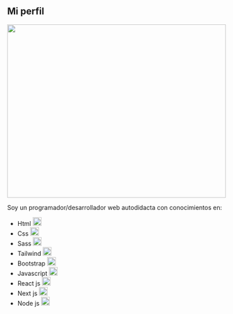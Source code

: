 ## Mi perfil

<img src='' width='100%' height='400px' />

Soy un programador/desarrollador web autodidacta con conocimientos en:

- Html <img src="https://upload.wikimedia.org/wikipedia/commons/thumb/6/61/HTML5_logo_and_wordmark.svg/768px-HTML5_logo_and_wordmark.svg.png" width='20px' height="20px">
- Css <img src="https://blastcoding.com/wp-content/uploads/2018/10/CSS3.png" width='20px' height="20px">
- Sass <img src="https://styles.redditmedia.com/t5_2ruxc/styles/communityIcon_xyu9ur5r4iu41.png" width='20px' height="20px">
- Tailwind <img src="https://icons-for-free.com/iconfiles/png/128/vscode+icons+type+tailwind-1324451500323172563.png" width='20px' height="20px">
- Bootstrap <img src="https://s3-alpha-sig.figma.com/plugins/1143260556160364612/37891/e87f7323-5456-4109-b485-20ac41bb00b6-icon?Expires=1673222400&Signature=blBKAP3TVr0Sf6TU-Qx4quFWi6dpJMp4fo9ZZQKWtB7fCJccjxh6Q4mRIJ1pFQuoRvll~i60GWYD~9I9~AyaJ2i4NkpZiUjjZ-ALIpQhs8~eq9o~8Hcdjv2LKcJ6dMAbA5szIhyl1R76BVcYLnlHfan4HMlrLYIdo1apBakykfIC3agcSrVlqHqsUar~vSEOUBXC9v5sItFw1QmxzH6hhrzfJFvrsYnBIs-wTT04m2BxsU-7uVFj2KGUprDwrAGPPTShdYMc-BzQaQCH~FZZX2uw6QQhP6OW0CoIGf5iWqQfnFO6RCwceo-ZZQGIkHbGkSzSrPy-GNBs7OBCNlrAwA__&Key-Pair-Id=APKAQ4GOSFWCVNEHN3O4" width='20px' height="20px">
- Javascript <img src="https://cdn.iconscout.com/icon/free/png-256/javascript-2038874-1720087.png" width='20px' height="20px">
- React js <img src="https://icons-for-free.com/iconfiles/png/256/design+development+facebook+framework+mobile+react+icon-1320165723839064798.png" width='20px' height="20px">
- Next js <img src="https://static-00.iconduck.com/assets.00/next-js-icon-256x256-6j7ddke7.png" width='20px' height="20px">
- Node js <img src="https://www.bigscal.com/wp-content/uploads/2021/04/hire-node-js-developers-bigscal.png" width='20px' height="20px">
